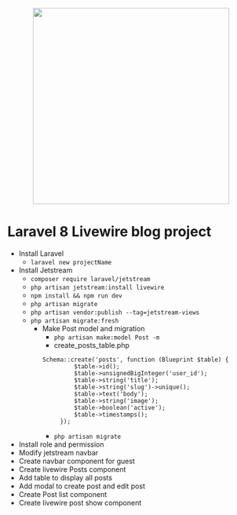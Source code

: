 <p align="center"><a href="https://laravel.com" target="_blank"><img src="https://raw.githubusercontent.com/laravel/art/master/logo-lockup/5%20SVG/2%20CMYK/1%20Full%20Color/laravel-logolockup-cmyk-red.svg" width="400"></a></p>

# Laravel 8 Livewire blog project

- Install Laravel
    - ```laravel new projectName```
- Install Jetstream 
    - ```composer require laravel/jetstream```
    - ```php artisan jetstream:install livewire```
    - ```npm install && npm run dev```
    - ```php artisan migrate```
    - ```php artisan vendor:publish --tag=jetstream-views```
    - ```php artisan migrate:fresh```
      - Make Post model and migration
        - ```php artisan make:model Post -m```
        - create_posts_table.php 
         ``` 
        Schema::create('posts', function (Blueprint $table) {
                  $table->id();
                  $table->unsignedBigInteger('user_id');
                  $table->string('title');
                  $table->string('slug')->unique();
                  $table->text('body');
                  $table->string('image');
                  $table->boolean('active');
                  $table->timestamps();
              });
          ```
        - ```php artisan migrate```
- Install role and permission
- Modify jetstream navbar
- Create navbar component for guest
- Create livewire Posts component
- Add table to display all posts
- Add modal to create post and edit post
- Create Post list component
- Create livewire post show component
